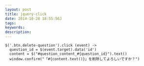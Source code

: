 ```yaml
---
layout: post
title: jquery-click
date: 2014-10-28 18:55:56J
tags: 
keywords: 
description: 
---
```


    $('.btn.delete-question').click (event) ->
      question_id = $(event.target).data('id')
      content = $("#question_content_#{question_id}").text()
      window.confirm("「#{content.text()}」を削除してよろしいですか？")

